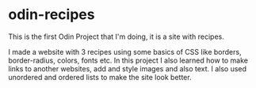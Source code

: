 # odin-recipes

This is the first Odin Project that I'm doing, it is a site with recipes.

I made a website with 3 recipes using some basics of CSS like borders, border-radius, colors, fonts etc.
In this project I also learned how to make links to another websites, add and style images and also text.
I also used unordered and ordered lists to make the site look better.
